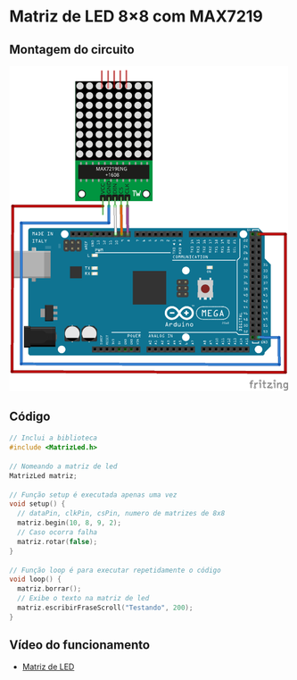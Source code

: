 # Matriz de LED 8×8 com MAX7219

## Montagem do circuito

<img src = "matriz.png" alt = "Circuito mmatriz" width = 500 />

## Código

```C
// Inclui a biblioteca
#include <MatrizLed.h>

// Nomeando a matriz de led
MatrizLed matriz;

// Função setup é executada apenas uma vez
void setup() {
  // dataPin, clkPin, csPin, numero de matrizes de 8x8
  matriz.begin(10, 8, 9, 2); 
  // Caso ocorra falha
  matriz.rotar(false); 
}

// Função loop é para executar repetidamente o código
void loop() {
  matriz.borrar();
  // Exibe o texto na matriz de led
  matriz.escribirFraseScroll("Testando", 200); 
}
```

## Vídeo do funcionamento 
- [Matriz de LED](https://youtu.be/okbFl04yyuc)
